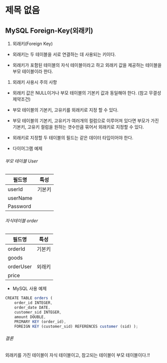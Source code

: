 # 제목 없음

## MySQL Foreign-Key(외래키)

1. 외래키(Foreign Key)

- 외래키는 두 테이블을 서로 연결하는 데 사용되는 키이다.

- 외래키가 포함된 테이블의 자식 테이블이라고 하고 외래키 값을 제공하는 테이블을 부모 테이블이라 한다.

1. 외래키 사용시 주의 사항

- 외래키 값은 NULL이거나 부모 테이블의 기본키 값과 동일해야 한다. (참고 무결성 제약조건)

- 부모 테이블의 기본키, 고유키를 외래키로 지정 할 수 있다.

- 부모 테이블의 기본키, 고유키가 여러개의 컬럼으로 이루어져 있다면 부모가 가진 기본키, 고유키 컬럼을 원하는 갯수만큼 묶어서 외래키로 지정할 수 있다.

- 외래키로 지정할 두 테이블의 필드는 같은 데이터 타입이어야 한다.

- 다이어그램 예제

###### 부모 테이블 User

| 필드명   | 특성   |
| -------- | ------ |
| userId   | 기본키 |
| userName |        |
| Password |        |

###### 자식테이블 order

| 필드명    | 특성   |
| --------- | ------ |
| orderId   | 기본키 |
| goods     |        |
| orderUser | 외래키 |
| price     |        |

- MySQL 사용 예제

```jsx
CREATE TABLE orders (
	order_id INTEGER,
	order_date DATE,
	customer_sid INTEGER,
	amount DOUBLE,
	PRIMARY KEY (order_id),
	FOREIGN KEY (customer_sid) REFERENCES customer (sid) );

```

###### 결론

외래키를 가진 테이블이 자식 테이블이고, 참고되는 테이블이 부모 테이블이다.!!
